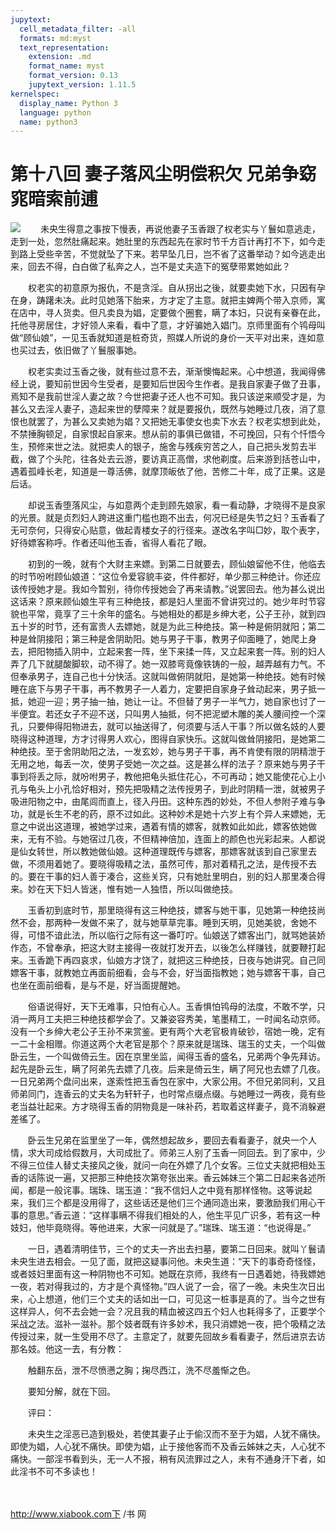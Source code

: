 ```yaml
---
jupytext:
  cell_metadata_filter: -all
  formats: md:myst
  text_representation:
    extension: .md
    format_name: myst
    format_version: 0.13
    jupytext_version: 1.11.5
kernelspec:
  display_name: Python 3
  language: python
  name: python3
---
```

# 第十八回 妻子落风尘明偿积欠 兄弟争窈窕暗索前逋

![](image/cover.jpg)
　　未央生得意之事按下慢表，再说他妻子玉香跟了权老实与丫鬟如意逃走，走到一处，忽然肚痛起来。她肚里的东西起先在家时节千方百计再打不下，如今走到路上受些辛苦，不觉就坠了下来。若早坠几日，岂不省了这番举动？如今逃走出来，回去不得，白白做了私奔之人，岂不是丈夫造下的冤孽带累她如此？

　　权老实的初意原为报仇，不是贪淫。自从拐出之後，就要卖她下水，只因有孕在身，踌躇未决。此时见她落下胎来，方才定了主意。就把主婢两个带入京师，寓在店中，寻人货卖。但凡卖良为娼，定要做个圈套，瞒了本妇，只说有亲眷在此，托他寻房居住，才好领人来看，看中了意，才好骗她入娼门。京师里面有个鸨母叫做“顾仙娘”，一见玉香就知道是桩奇货，照媒人所说的身价一天平对出来，连如意也买过去，依旧做了丫鬟服事她。

　　权老实卖过玉香之後，就有些过意不去，渐渐懊悔起来。心中想道，我闻得佛经上说，要知前世因今生受者，是要知后世因今生作者。是我自家妻子做了丑事，焉知不是我前世淫人妻之故？今世把妻子还人也不可知。我只该逆来顺受才是，为甚么又去淫人妻子，造起来世的孽障来？就是要报仇，既然与她睡过几夜，消了意恨也就罢了，为甚么又卖她为娼？又把她无事使女也卖下水去？权老实想到此处，不禁捶胸顿足，自家恨起自家来。想从前的事俱已做错，不可挽回，只有个忏悟今生，预修来世之法。就把卖人的银子，施舍与残疾穷苦之人，自己把头发剪去半截，做了个头陀，往各处去云游，要访真正高僧，求他剃度。后来游到括苍山中，遇着孤峰长老，知道是一尊活佛，就摩顶皈依了他，苦修二十年，成了正果。这是后话。

　　却说玉香堕落风尘，与如意两个走到顾先娘家，看一看动静，才晓得不是良家的光景。就是贞烈妇人跨进这重门槛也跑不出去，何况已经是失节之妇？玉香看了无可奈何，只得安心贴意，做起青楼女子的行径来。遂改名字叫□妙，取个表字，好待嫖客称呼。作者还叫他玉香，省得人看花了眼。

　　初到的一晚，就有个大财主来嫖。到第二日就要去，顾仙娘留他不住，他临去的时节吩咐顾仙娘道：“这位令爱容貌丰姿，件件都好，单少那三种绝计。你还应该传授她才是。我如今暂别，待你传授她会了再来请教。”说罢回去。他为甚么说出这话来？原来顾仙娘生平有三种绝技，都是妇人里面不曾讲究过的。她少年时节容貌也平常，竟享了三十余年的盛名。与她相处的都是乡绅大老，公子王孙，就到四五十岁的时节，还有富贵人去嫖她，就是为此三种绝技。第一种是俯阴就阳；第二种是耸阴接阳；第三种是舍阴助阳。她与男子干事，教男子仰面睡了，她爬上身去，把阳物插入阴中，立起来套一阵，坐下来揉一阵，又立起来套一阵。别的妇人弄了几下就腿酸脚软，动不得了。她一双膝弯竟像铁铸的一般，越弄越有力气。不但奉承男子，连自己也十分快活。这就叫做俯阴就阳，是她第一种绝技。她有时候睡在底下与男子干事，再不教男子一人着力，定要把自家身子耸动起来，男子抵一抵，她迎一迎；男子抽一抽，她让一让。不但替了男子一半气力，她自家也讨了一半便宜。若还女子不迎不送，只叫男人抽抵，何不把泥塑木雕的美人腰间控一个深孔，只要伸得阳物进去，就可以抽送得了，何须要与活人干事？所以做名妓的人要晓得这种道理，方才讨得男人欢心，图得自家快乐。这就叫做耸阴接阳，是她第二种绝技。至于舍阴助阳之法，一发玄妙，她与男子干事，再不肯使有限的阴精泄于无用之地，每丢一次，使男子受她一次之益。这是甚么样的法子？原来她与男子干事到将丢之际，就吩咐男子，教他把龟头抵住花心，不可再动；她又能使花心上小孔与龟头上小孔恰好相对，预先把吸精之法传授男子，到此时阴精一泄，就被男子吸进阳物之中，由尾闾而直上，径入丹田。这种东西的妙处，不但人参附子难与争功，就是长生不老的药，原不过如此。这种妙术是她十六岁上有个异人来嫖她，无意之中说出这道理，被她学过来，遇着有情的嫖客，就教如此如此，嫖客依她做来，无有不验。与她宿过几夜，不但精神倍加，连面上的颜色也光彩起来。人都说是仙女转世，所以教她做仙娘。这种道理既传与嫖客，那嫖客就该到自己家里去做，不须用着她了。要晓得吸精之法，虽然可传，那对着精孔之法，是传授不去的。要在干事的妇人善于凑合，这些关窍，只有她肚里明白，别的妇人那里凑合得来。妙在天下妇人皆迷，惟有她一人独悟，所以叫做绝技。

　　玉香初到底时节，那里晓得有这三种绝技，嫖客与她干事，见她第一种绝技尚然不会，那两种一发做不来了，就与她草草完事。睡到天明，见她美貌，舍她不得，可惜不谙此法，所以临行之际有这一番叮咛。仙娘送了嫖客出门，就骂她装娇作态，不曾奉承，把这大财主接得一夜就打发开去，以後怎么样赚钱，就要鞭打起来。玉香跪下再四哀求，仙娘方才饶了，就把这三种绝技，日夜与她讲究。自己同嫖客干事，就教她立再面前细看，会与不会，好当面指教她；她与嫖客干事，自己也坐在面前细看，是与不是，好当面提醒她。

　　俗语说得好，天下无难事，只怕有心人。玉香惧怕鸨母的法度，不敢不学，只消一两月工夫把三种绝技都学会了。又兼姿容秀美，笔墨精工，一时闻名动京师。没有一个乡绅大老公子王孙不来赏鉴。更有两个大老官极肯破钞，宿她一晚，定有一二十金相赠。你道这两个大老官是那个？原来就是瑞珠、瑞玉的丈夫，一个叫做卧云生，一个叫做倚云生。因在京里坐监，闻得玉香的盛名，兄弟两个争先拜访。起先是卧云生，瞒了阿弟先去嫖了几夜。后来是倚云生，瞒了阿兄也去嫖了几夜。一日兄弟两个盘问出来，遂索性把玉香包在家中，大家公用。不但兄弟同利，又且师弟同门，连香云的丈夫名为轩轩子，也时常点缀点缀。与她睡过一两夜，竟有些老当益壮起来。方才晓得玉香的阴物竟是一味补药，若取着这样妻子，竟不消躲避差徭了。

　　卧云生兄弟在监里坐了一年，偶然想起故乡，要回去看看妻子，就央一个人情，求大司成给假数月，大司成批了。师弟三人别了玉香一同回去。到了家中，少不得三位佳人替丈夫接风之後，就问一向在外嫖了几个女客。三位丈夫就把相处玉香的话陈说一遍，又把那三种绝技次第夸张出来。香云姊妹三个第二日起来各述所闻，都是一般诧事。瑞珠、瑞玉道：“我不信妇人之中竟有那样怪物。这等说起来，我们三个都是没用得了，这些话还是他们三个通同造出来，要激励我们用心干事的意思。”香云道：“这样事瞒不得我们相处的人，他生平见广识多，若有这一种妓妇，他毕竟晓得。等他进来，大家一问就是了。”瑞珠、瑞玉道：“也说得是。”

　　一日，遇着清明佳节，三个的丈夫一齐出去扫墓，要第二日回来。就叫丫鬟请未央生进去相会。一见了面，就把这疑事问他。未央生道：“天下的事奇奇怪怪，或者妓妇里面有这一种阴物也不可知。她既在京师，我终有一日遇着她，待我嫖她一夜，若对得我过的，方才是个真怪物。”四人说了一会，宿了一晚。未央生次日出来，心上想道，他们三个丈夫的话如出一口，可见这一桩事是真的了。当今之世有这样异人，何不去会她一会？况且我的精血被这四五个妇人也耗得多了，正要学个采战之法。滋补一滋补。那个妓者既有许多妙术，我只消嫖她一夜，把个吸精之法传授过来，就一生受用不尽了。主意定了，就要先回故乡看看妻子，然后进京去访那名妓。他这一去，有分教：

　　触翻东岳，泄不尽愤懑之胸；掬尽西江，洗不尽羞惭之色。

　　要知分解，就在下回。

　　评曰：

　　未央生之淫恶已造到极处，若使其妻子止于偷汉而不至于为娼，人犹不痛快。即使为娼，人心犹不痛快。即使为娼，止于接他客而不及香云姊妹之夫，人心犹不痛快。一部淫书看到头，无一人不报，稍有风流罪过之人，未有不通身汗下者，如此淫书不可不多读也！

　　

http://www.xiabook.com下 /书 网

